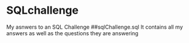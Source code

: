 # SQLchallenge
My asnwers to an SQL Challenge
##sqlChallenge.sql
It contains all my answers as well as the questions they are answering
